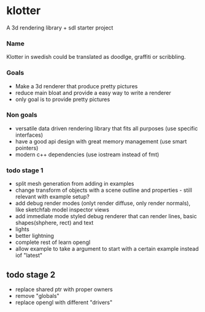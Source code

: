 # klotter
A 3d rendering library + sdl starter project

### Name
Klotter in swedish could be translated as doodlge, graffiti or scribbling.


### Goals
* Make a 3d renderer that produce pretty pictures
* reduce main bloat and provide a easy way to write a renderer
* only goal is to provide pretty pictures


### Non goals
* versatile data driven rendering library that fits all purposes (use specific interfaces)
* have a good api design with great memory management (use smart pointers)
* modern c++ dependencies (use iostream instead of fmt)


### todo stage 1
* split mesh generation from adding in examples
* change transform of objects with a scene outline and properties - still relevant with example setup?
* add debug render modes (onlyt render diffuse, only render normals), like sketchfab model inspector views
* add immediate mode styled debug renderer that can render lines, basic shapes(shphere, rect) and text
* lights
* better lightning
* complete rest of learn opengl
* allow example to take a argument to start with a certain example instead iof "latest"


## todo stage 2
* replace shared ptr with proper owners
* remove "globals"
* replace opengl with different "drivers"

